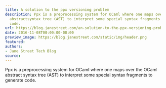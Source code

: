 ```yaml
---
title: A solution to the ppx versioning problem
description: Ppx is a preprocessing system for OCaml where one maps over the OCaml
  abstractsyntax tree (AST) to interpret some special syntax fragments to generate
  code.
url: https://blog.janestreet.com/an-solution-to-the-ppx-versioning-problem/
date: 2016-11-08T00:00:00-00:00
preview_image: https://blog.janestreet.com/static/img/header.png
featured:
authors:
- Jane Street Tech Blog
source:
---
```


<p>Ppx is a preprocessing system for OCaml where one maps over the OCaml abstract
syntax tree (AST) to interpret some special syntax fragments to generate code.</p>


